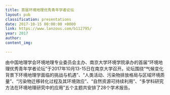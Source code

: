 ```yaml
---
title: 首届环境地理优秀青年学者论坛
layout: pub
classification: presentations
date: 2017-10-15 00:00:00 +0000
link: https://www.lanzous.com/b112795/
year: 2017
author: 
content_img: 

---
```

由中国地理学会环境地理专业委员会主办、南京大学环境学院承办的首届“环境地理优秀青年学者论坛”于2017年10月13-15日在南京大学召开。论坛围绕“气候变化背景下环境地理学面临的挑战与机遇”、“人类活动、污染物排放格局与区域环境质量”、“污染物迁移转化过程及其环境效应”、“自然资源可持续利用”、“多学科研究方法在环境地理研究中的应用”五个主题共安排了28个学术报告。
